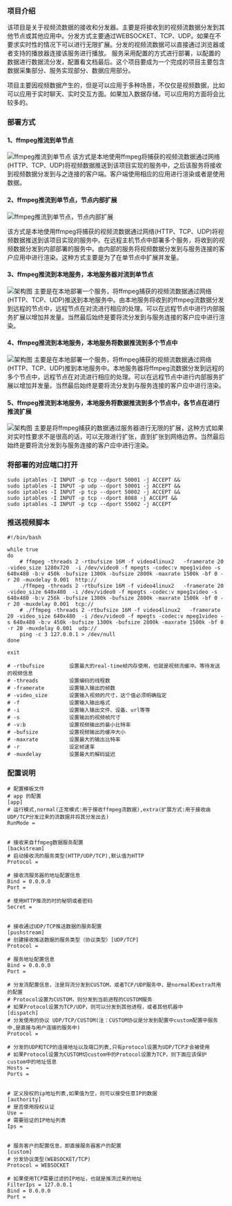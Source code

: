 ### 项目介绍
该项目是关于视频流数据的接收和分发器。主要是将接收到的视频流数据分发到其他节点或其他应用中。分发方式主要通过WEBSOCKET、TCP、UDP。如果在不要求实时性的情况下可以进行无限扩展。分发的视频流数据可以直接通过浏览器或者支持的播放器连接该服务进行播放。
服务采用配置的方式进行部署，以配置的数据进行数据流分发，配置看文档最后。这个项目要成为一个完成的项目主要包含数据采集部分、服务实现部分、数据应用部分。

项目主要因视频数据产生的，但是可以应用于多种场景，不仅仅是视频数据，比如可以应用于实时聊天、实时交互方面。如果加入数据存储，可以应用的方面将会比较多的。

### 部署方式
#### 1、ffmpeg推流到单节点
![ffmpeg推流到单节点](https://github.com/shockerjue/tsstream/blob/master/img/bushu1.png)
该方式是本地使用ffmpeg将捕获的视频流数据通过网络(HTTP、TCP、UDP)将视频数据推送到该项目实现的服务中，之后该服务将接收到视频数据分发到与之连接的客户端。客户端使用相应的应用进行渲染或者是使用数据。

#### 2、ffmpeg推流到单节点，节点内部扩展
![ffmpeg推流到单节点，节点内部扩展](https://github.com/shockerjue/tsstream/blob/master/img/bushu2.png)

该方式是本地使用ffmpeg将捕获的视频流数据通过网络(HTTP、TCP、UDP)将视频数据推送到该项目实现的服务中。在远程主机节点中部署多个服务，将收到的视频数据分发到内部部署的服务中。由内部的服务将视频数据分发到与服务连接的客户应用中进行渲染。这种方式主要是为了在单节点中扩展并发量。

#### 3、ffmpeg推流到本地服务，本地服务器对流到单节点
![架构图](https://github.com/shockerjue/tsstream/blob/master/img/bushu3.png)
主要是在本地部署一个服务，将ffmpeg捕获的视频流数据通过网络(HTTP、TCP、UDP)推送到本地服务中。由本地服务将收到的ffmpeg流数据分发到远程的节点中，远程节点在对流进行相应的处理。可以在远程节点中进行内部服务扩展以增加并发量。当然最后始终是要将流分发到与服务连接的客户应中进行渲染。

#### 4、ffmpeg推流到本地服务，本地服务将数据推流到多个节点中
![架构图](https://github.com/shockerjue/tsstream/blob/master/img/bushu4.png)
主要是在本地部署一个服务，将ffmpeg捕获的视频流数据通过网络(HTTP、TCP、UDP)推到本地服务中。本地服务器将ffmpeg流数据分发到远程的多个节点中，远程节点在对流进行相应的处理。可以在远程节点中进行内部服务扩展以增加并发量。当然最后始终是要将流分发到与服务连接的客户应中进行渲染。

#### 5、ffmpeg推流到本地服务，本地服务将数据推流到多个节点中，各节点在进行推流扩展
![架构图](https://github.com/shockerjue/tsstream/blob/master/img/bushu5.png)
主要是将ffmpeg捕获的数据通过服务器进行无限的扩展，这种方式如果对实时性要求不是很高的话，可以无限进行扩张，直到扩张到网络边界。当然最后始终是要将流分发到与服务连接的客户应中进行渲染。

### 将部署的对应端口打开
```
sudo iptables -I INPUT -p tcp --dport 50001 -j ACCEPT &&
sudo iptables -I INPUT -p udp --dport 50001 -j ACCEPT &&
sudo iptables -I INPUT -p tcp --dport 50002 -j ACCEPT &&
sudo iptables -I INPUT -p tcp --dport 8088 -j ACCEPT &&
sudo iptables -I INPUT -p tcp --dport 55002 -j ACCEPT 
```


### 推送视频脚本
```
#!/bin/bash

while true
do
    # ffmpeg -threads 2 -rtbufsize 16M -f video4linux2   -framerate 20 -video_size 1280x720  -i /dev/video0 -f mpegts -codec:v mpeg1video -s 640x480 -b:v 450k -bufsize 1300k -bufsize 2800k -maxrate 1500k -bf 0 -r 20 -muxdelay 0.001  http://
    ./ffmpeg -threads 2 -rtbufsize 16M -f video4linux2   -framerate 20 -video_size 640x480  -i /dev/video0 -f mpegts -codec:v mpeg1video -s 640x480 -b:v 256k -bufsize 1300k -bufsize 2800k -maxrate 1500k -bf 0 -r 20 -muxdelay 0.001  tcp://
    # ./ffmpeg -threads 2 -rtbufsize 16M -f video4linux2   -framerate 20 -video_size 640x480  -i /dev/video0 -f mpegts -codec:v mpeg1video -s 640x480 -b:v 450k -bufsize 1300k -bufsize 2800k -maxrate 1500k -bf 0 -r 20 -muxdelay 0.001  udp://
    ping -c 3 127.0.0.1 > /dev/null
done

exit

# -rtbufsize        设置最大的real-time帧内存使用，也就是视频流缓冲。等待发送的视频信息
# -threads          设置编码的线程数
# -framerate        设置输入输出的帧数 
# -video_size       设置输入视频的尺寸，这个值必须明确指定
# -f                设置输入输出格式
# -i                设置输入输出文件、设备、url等等
# -s                设置输出的视频帧尺寸
# -v:b              设置视频输出的最小比特率
# -bufsize          设置视频输出的缓冲大小  
# -maxrate          设置最大的输出比特率
# -r                设定帧速率
# -muxdelay         设置最大的解码延迟
```


### 配置说明
```
# 配置模板文件
# app 的配置
[app]
# 运行模式,normal(正常模式:用于接收ffmpeg流数据),extra(扩展方式:用于接收由UDP/TCP分发过来的流数据并将其分发出去)
RunMode = 


# 接收来自ffmpeg数据服务配置
[backstream]
# 启动接收流的服务类型(HTTP/UDP/TCP),默认值为HTTP
Protocol = 

# 接收流服务器的地址配置信息
Bind = 0.0.0.0
Port = 

# 使用HTTP推流的时的秘钥或者密码
Secret = 


# 接收通过UDP/TCP推送数据的服务配置
[pushstream]
# 创建接收推送数据的服务类型（协议类型）[UDP/TCP]
Protocol = 

# 服务地址配置信息
Bind = 0.0.0.0
Port = 

# 分发流配置信息，注是将流分发到CUSTOM，或者TCP/UDP服务中，是normal和extra共用的配置
# Protocol设置为CUSTOM，则分发到当前进程的CUSTOM服务
# 如果Protocol设置为TCP/UDP，则可以分发到其他进程，或者其他机器中
[dispatch]
# 分发使用的协议 UDP/TCP/CUSTOM(注：CUSTOM协议是分发到配置中custom配置中服务中,是直接与用户连接的服务中)
Protocol = 

# 分发的UDP和TCP的连接地址以及端口列表,只有protocol设置为UDP/TCP才会被使用
# 如果Protocol设置为CUSTOM切custom中的Protocol设置为TCP，则下面应该保护custom中的地址信息
Hosts = 
Ports = 


# 定义授权的ip地址列表,如果值为空，则可以接受任意IP的数据
[authority]
# 是否使用授权认证
Use = 
# 需要验证的IP地址列表
Ips = 


# 服务客户的配置信息，即直接服务器客户的配置
[custom]
# 分发协议类型(WEBSOCKET/TCP)
Protocol = WEBSOCKET

# 如果使用TCP需要过滤的IP地址，也就是推流过来的地址
FilterIps = 127.0.0.1
Bind = 0.0.0.0
Port = 
```